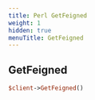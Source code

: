 ```yaml
---
title: Perl GetFeigned
weight: 1
hidden: true
menuTitle: GetFeigned
---
```

## GetFeigned
```perl
$client->GetFeigned()
```